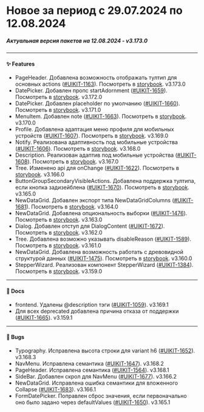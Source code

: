 # Новое за период с 29.07.2024 по 12.08.2024 

##### Актуальная версия пакетов на 12.08.2024 - v3.173.0

--- 

#### ✨ Features
 - PageHeader. Добавлена возможность отображать тултип для основных actions ([#UIKIT-1163](https://track.astral.ru/soft/browse/UIKIT-1163)). Посмотреть в [storybook](https://main--61baeff6f06230003a88ef8a.chromatic.com/?path=/docs/components-pageheader--docs). v3.173.0
 - DatePicker. Добавлен пропс startAdornment ([#UIKIT-1659](https://track.astral.ru/soft/browse/UIKIT-1659)). Посмотреть в [storybook](https://main--61baeff6f06230003a88ef8a.chromatic.com/?path=/docs/components-datepicker--docs). v3.172.0
 - DatePicker. Добавлен placeholder по умолчанию ([#UIKIT-1660](https://track.astral.ru/soft/browse/UIKIT-1660)). Посмотреть в [storybook](https://main--61baeff6f06230003a88ef8a.chromatic.com/?path=/docs/components-datepicker--docs). v3.171.0
 - MenuItem. Добавлен note ([#UIKIT-1663](https://track.astral.ru/soft/browse/UIKIT-1663)). Посмотреть в [storybook](https://main--61baeff6f06230003a88ef8a.chromatic.com/?path=/docs/components-menuitem--docs). v3.170.0
 - Profile. Добавлена адаптация меню профиля для мобильных устройств ([#UIKIT-1607](https://track.astral.ru/soft/browse/UIKIT-1607)). Посмотреть в [storybook](https://main--61baeff6f06230003a88ef8a.chromatic.com/?path=/docs/components-profile--docs). v3.169.0
 - Notify. Реализована адаптивность под мобильные устройства ([#UIKIT-1606](https://track.astral.ru/soft/browse/UIKIT-1606)). Посмотреть в [storybook](https://main--61baeff6f06230003a88ef8a.chromatic.com/?path=/docs/components-notify--docs). v3.168.0
 - Description. Реализован адаптив под мобильные устройства ([#UIKIT-1608](https://track.astral.ru/soft/browse/UIKIT-1608)). Посмотреть в [storybook](https://main--61baeff6f06230003a88ef8a.chromatic.com/?path=/docs/components-description--docs). v3.167.0
 - Tree. Изменено api для onChange ([#UIKIT-1622](https://track.astral.ru/soft/browse/UIKIT-1622)). Посмотреть в [storybook](https://main--61baeff6f06230003a88ef8a.chromatic.com/?path=/docs/components-tree--docs). v3.166.0
 - ButtonGroupSecondaryVisibleActions. Добавлена поддержка тултипа, если кнопка задизейблена ([#UIKIT-1670](https://track.astral.ru/soft/browse/UIKIT-1670)). Посмотреть в [storybook](https://main--61baeff6f06230003a88ef8a.chromatic.com/?path=/docs/components-buttongroupsecondaryvisibleactions--docs). v3.165.0
 - NewDataGrid. Добавлен экспорт типа NewDataGridColumns ([#UIKIT-1681](https://track.astral.ru/soft/browse/UIKIT-1681)). Посмотреть в [storybook](https://main--61baeff6f06230003a88ef8a.chromatic.com/?path=/docs/components-newdatagrid--docs). v3.164.0
 - NewDataGrid. Добавлена опциональность выборки ([#UIKIT-1476](https://track.astral.ru/soft/browse/UIKIT-1476)). Посмотреть в [storybook](https://main--61baeff6f06230003a88ef8a.chromatic.com/?path=/docs/components-newdatagrid--docs). v3.163.0
 - Dialog. Добавлен отступ для DialogContent ([#UIKIT-1672](https://track.astral.ru/soft/browse/UIKIT-1672)). Посмотреть в [storybook](https://main--61baeff6f06230003a88ef8a.chromatic.com/?path=/docs/components-dialog--docs). v3.162.0
 - Tree. Добавлена возможно указывать disableReason ([#UIKIT-1589](https://track.astral.ru/soft/browse/UIKIT-1589)). Посмотреть в [storybook](https://main--61baeff6f06230003a88ef8a.chromatic.com/?path=/docs/components-tree--docs). v3.161.0
 - NewDataGrid. Добавлена возможность работать с древовидной структурой данных ([#UIKIT-1475](https://track.astral.ru/soft/browse/UIKIT-1475)). Посмотреть в [storybook](https://main--61baeff6f06230003a88ef8a.chromatic.com/?path=/docs/components-newdatagrid--docs). v3.160.0
 - StepperWizard. Реализован компонент StepperWizard ([#UIKIT-1384](https://track.astral.ru/soft/browse/UIKIT-1384)). Посмотреть в [storybook](https://main--61baeff6f06230003a88ef8a.chromatic.com/?path=/docs/components-stepperwizard--docs). v3.159.0

--- 

#### 📑 Docs
 - frontend. Удалены @description тэги ([#UIKIT-1059](https://track.astral.ru/soft/browse/UIKIT-1059)). v3.169.1
 -  Для всех deprecated добавлена причина отказа от поддержки ([#UIKIT-1665](https://track.astral.ru/soft/browse/UIKIT-1665)). v3.159.1

--- 

#### 🐞 Bugs
 - Typography. Исправлена высота строки для variant h6 ([#UIKIT-1652](https://track.astral.ru/soft/browse/UIKIT-1652)). v3.168.3
 - NavMenu. Исправлена семантика ([#UIKIT-1647](https://track.astral.ru/soft/browse/UIKIT-1647)). v3.168.2
 - PageHeader. Исправлена семантика ([#UIKIT-1564](https://track.astral.ru/soft/browse/UIKIT-1564)). v3.168.1
 - SideBar. Добавлен скрол для NavMenu ([#UIKIT-1677](https://track.astral.ru/soft/browse/UIKIT-1677)). v3.166.2
 - NewDataGrid. Исправлена ошибка семантики для вложенного Collapse ([#UIKIT-1683](https://track.astral.ru/soft/browse/UIKIT-1683)). v3.166.1
 - FormDatePicker. Поправлен сброс значения, если первоначально оно было задано через defaultValues ([#UIKIT-1650](https://track.astral.ru/soft/browse/UIKIT-1650)). v3.165.1